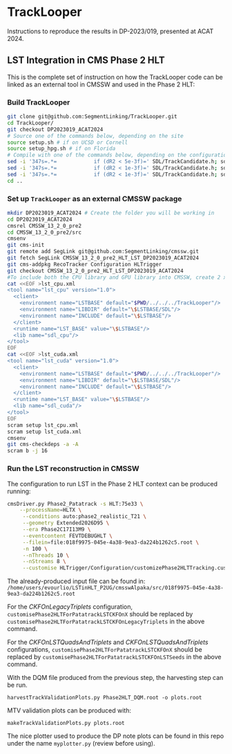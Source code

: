 # TrackLooper

Instructions to reproduce the results in DP-2023/019, presented at ACAT 2024.

## LST Integration in CMS Phase 2 HLT
This is the complete set of instruction on how the TrackLooper code
can be linked as an external tool in CMSSW and used in the Phase 2 HLT:

### Build TrackLooper
```bash
git clone git@github.com:SegmentLinking/TrackLooper.git
cd TrackLooper/
git checkout DP2023019_ACAT2024
# Source one of the commands below, depending on the site
source setup.sh # if on UCSD or Cornell
source setup_hpg.sh # if on Florida
# Compile with one of the commands below, depending on the configuration
sed -i '347s=.*=            if (dR2 < 5e-3f)=' SDL/TrackCandidate.h; sdl_make_tracklooper -mc # if running CKFOnLegacyTriplets
sed -i '347s=.*=            if (dR2 < 1e-3f)=' SDL/TrackCandidate.h; sdl_make_tracklooper -mc # if running CKFOnLSTQuads
sed -i '347s=.*=            if (dR2 < 1e-3f)=' SDL/TrackCandidate.h; sdl_make_tracklooper -mc23 # if running CKFOnLSTQuadsAndTriplets
cd ..
```

### Set up `TrackLooper` as an external CMSSW package
```bash
mkdir DP2023019_ACAT2024 # Create the folder you will be working in
cd DP2023019_ACAT2024
cmsrel CMSSW_13_2_0_pre2
cd CMSSW_13_2_0_pre2/src
cmsenv
git cms-init
git remote add SegLink git@github.com:SegmentLinking/cmssw.git
git fetch SegLink CMSSW_13_2_0_pre2_HLT_LST_DP2023019_ACAT2024
git cms-addpkg RecoTracker Configuration HLTrigger
git checkout CMSSW_13_2_0_pre2_HLT_LST_DP2023019_ACAT2024
#To include both the CPU library and GPU library into CMSSW, create 2 xml files. Before writing the following xml file, check that libsdl_cpu.so and libsdl_gpu.so can be found under the ../../../TrackLooper/SDL/ folder.
cat <<EOF >lst_cpu.xml
<tool name="lst_cpu" version="1.0">
  <client>
    <environment name="LSTBASE" default="$PWD/../../../TrackLooper"/>
    <environment name="LIBDIR" default="\$LSTBASE/SDL"/>
    <environment name="INCLUDE" default="\$LSTBASE"/>
  </client>
  <runtime name="LST_BASE" value="\$LSTBASE"/>
  <lib name="sdl_cpu"/>
</tool>
EOF
cat <<EOF >lst_cuda.xml
<tool name="lst_cuda" version="1.0">
  <client>
    <environment name="LSTBASE" default="$PWD/../../../TrackLooper"/>
    <environment name="LIBDIR" default="\$LSTBASE/SDL"/>
    <environment name="INCLUDE" default="\$LSTBASE"/>
  </client>
  <runtime name="LST_BASE" value="\$LSTBASE"/>
  <lib name="sdl_cuda"/>
</tool>
EOF
scram setup lst_cpu.xml
scram setup lst_cuda.xml
cmsenv
git cms-checkdeps -a -A
scram b -j 16
```

### Run the LST reconstruction in CMSSW

The configuration to run LST in the Phase 2 HLT context can be produced running:
```bash
cmsDriver.py Phase2_Patatrack -s HLT:75e33 \
    --processName=HLTX \
     --conditions auto:phase2_realistic_T21 \
     --geometry Extended2026D95 \
     --era Phase2C17I13M9 \
     --eventcontent FEVTDEBUGHLT \
     --filein=file:018f9975-045e-4a38-9ea3-da224b1262c5.root \
     -n 100 \
     --nThreads 10 \
     --nStreams 8 \
     --customise HLTrigger/Configuration/customizePhase2HLTTracking.customisePhase2HLTForTrackingOnly,HLTrigger/Configuration/customizePhase2HLTTracking.customisePhase2HLTForPatatrackLSTCKFOnX,HLTrigger/Configuration/customizePhase2HLTTracking.addTrackingValidation
```
The already-produced input file can be found in:
`/home/users/evourlio/LSTinHLT_P2UG/cmsswAlpaka/src/018f9975-045e-4a38-9ea3-da224b1262c5.root`

For the *CKFOnLegacyTriplets* configuration, `customisePhase2HLTForPatatrackLSTCKFOnX` should be replaced by `customisePhase2HLTForPatatrackLSTCKFOnLegacyTriplets` in the above command.

For the *CKFOnLSTQuadsAndTriplets* and *CKFOnLSTQuadsAndTriplets* configurations, `customisePhase2HLTForPatatrackLSTCKFOnX` should be replaced by `customisePhase2HLTForPatatrackLSTCKFOnLSTSeeds` in the above command.

With the DQM file produced from the previous step, the harvesting step can be run.
```
harvestTrackValidationPlots.py Phase2HLT_DQM.root -o plots.root
```
MTV validation plots can be produced with:
```
makeTrackValidationPlots.py plots.root
```
The nice plotter used to produce the DP note plots can be found in this repo under the name `myplotter.py` (review before using).

